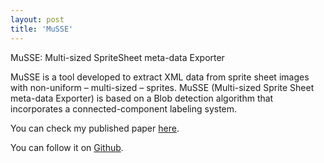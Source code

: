```yaml
---
layout: post
title: 'MuSSE'
---
```


MuSSE: Multi-sized SpriteSheet meta-data Exporter  
  
MuSSE is a tool developed to extract XML data from sprite sheet images with non-uniform – multi-sized – sprites.
MuSSE (Multi-sized Sprite Sheet meta-data Exporter) is based on a Blob detection algorithm that incorporates a connected-component labeling system.  
  
  
You can check my published paper [here](http://www.sbgames.org/sbgames2015/anaispdf/computacao-full/147508.pdf).  
  
You can follow it on [Github](https://github.com/marcelomesmo/MuSSE).  